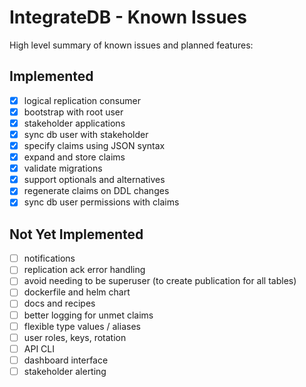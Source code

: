 
# IntegrateDB - Known Issues

High level summary of known issues and planned features:

## Implemented

- [x] logical replication consumer
- [x] bootstrap with root user
- [x] stakeholder applications
- [x] sync db user with stakeholder
- [x] specify claims using JSON syntax
- [x] expand and store claims
- [x] validate migrations
- [x] support optionals and alternatives
- [x] regenerate claims on DDL changes
- [x] sync db user permissions with claims

## Not Yet Implemented

- [ ] notifications
- [ ] replication ack error handling
- [ ] avoid needing to be superuser (to create publication for all tables)
- [ ] dockerfile and helm chart
- [ ] docs and recipes
- [ ] better logging for unmet claims
- [ ] flexible type values / aliases
- [ ] user roles, keys, rotation
- [ ] API CLI
- [ ] dashboard interface
- [ ] stakeholder alerting 
